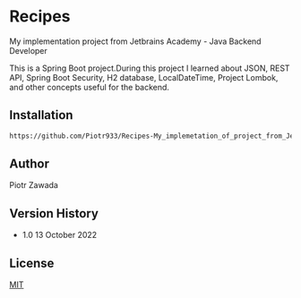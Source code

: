 # Recipes

My implementation project from Jetbrains Academy - Java Backend Developer

This is a Spring Boot project.During this project I learned about JSON, REST API, Spring Boot Security,
H2 database, LocalDateTime, Project Lombok, and other concepts useful for the backend.

## Installation
```bash
https://github.com/Piotr933/Recipes-My_implemetation_of_project_from_Jetbrains_Academy.git

```
## Author
Piotr Zawada
## Version History

* 1.0  13 October 2022
   
## License
[MIT](https://choosealicense.com/licenses/mit/)

